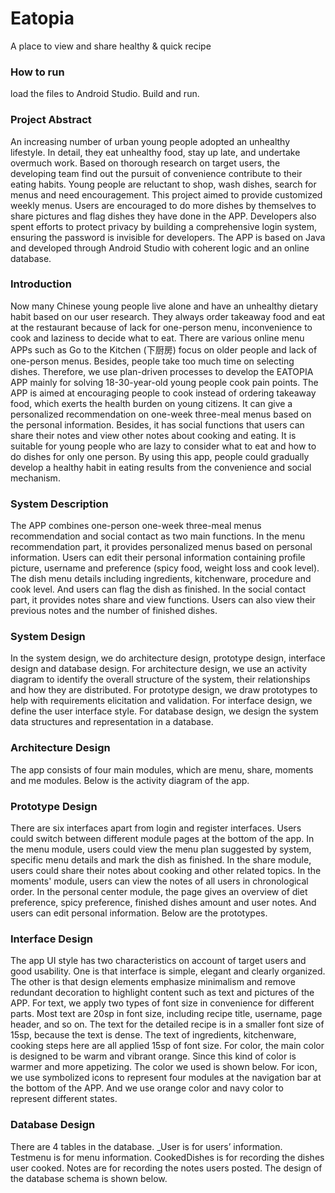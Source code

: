 # Eatopia
A place to view and share healthy &amp; quick recipe

### How to run
load the files to Android Studio. Build and run.

### Project Abstract
An increasing number of urban young people adopted an unhealthy lifestyle. In detail, they eat unhealthy food, stay up late, and undertake overmuch work. Based on thorough research on target users, the developing team find out the pursuit of convenience contribute to their eating habits. Young people are reluctant to shop, wash dishes, search for menus and need encouragement. This project aimed to provide customized weekly menus. Users are encouraged to do more dishes by themselves to share pictures and flag dishes they have done in the APP. Developers also spent efforts to protect privacy by building a comprehensive login system, ensuring the password is invisible for developers. The APP is based on Java and developed through Android Studio with coherent logic and an online database.

### Introduction
Now many Chinese young people live alone and have an unhealthy dietary habit based on our user research. They always order takeaway food and eat at the restaurant because of lack for one-person menu, inconvenience to cook and laziness to decide what to eat. There are various online menu APPs such as Go to the Kitchen (下厨房) focus on older people and lack of one-person menus. Besides, people take too much time on selecting dishes. Therefore, we use plan-driven processes to develop the EATOPIA APP mainly for solving 18-30-year-old young people cook pain points. The APP is aimed at encouraging people to cook instead of ordering takeaway food, which exerts the health burden on young citizens. It can give a personalized recommendation on one-week three-meal menus based on the personal information. Besides, it has social functions that users can share their notes and view other notes about cooking and eating. It is suitable for young people who are lazy to consider what to eat and how to do dishes for only one person. By using this app, people could gradually develop a healthy habit in eating results from the convenience and social mechanism.

### System Description
The APP combines one-person one-week three-meal menus recommendation and social contact as two main functions. In the menu recommendation part, it provides personalized menus based on personal information. Users can edit their personal information containing profile picture, username and preference (spicy food, weight loss and cook level). The dish menu details including ingredients, kitchenware, procedure and cook level. And users can flag the dish as finished. In the social contact part, it provides notes share and view functions. Users can also view their previous notes and the number of finished dishes.

### System Design
In the system design, we do architecture design, prototype design, interface design and database design. For architecture design, we use an activity diagram to identify the overall structure of the system, their relationships and how they are distributed. For prototype design, we draw prototypes to help with requirements elicitation and validation. For interface design, we define the user interface style. For database design, we design the system data structures and representation in a database.

### Architecture Design
The app consists of four main modules, which are menu, share, moments and me modules. Below is the activity diagram of the app.

### Prototype Design
There are six interfaces apart from login and register interfaces. Users could switch between different module pages at the bottom of the app. In the menu module, users could view the menu plan suggested by system, specific menu details and mark the dish as finished. In the share module, users could share their notes about cooking and other related topics. In the moments' module, users can view the notes of all users in chronological order. In the personal center module, the page gives an overview of diet preference, spicy preference, finished dishes amount and user notes. And users can edit personal information. Below are the prototypes.

### Interface Design
The app UI style has two characteristics on account of target users and good usability. One is that interface is simple, elegant and clearly organized. The other is that design elements emphasize minimalism and remove redundant decoration to highlight content such as text and pictures of the APP.
For text, we apply two types of font size in convenience for different parts. Most text are 20sp in font size, including recipe title, username, page header, and so on. The text for the detailed recipe is in a smaller font size of 15sp, because the text is dense. The text of ingredients, kitchenware, cooking steps here are all applied 15sp of font size.
For color, the main color is designed to be warm and vibrant orange. Since this kind of color is warmer and more appetizing. The color we used is shown below.
For icon, we use symbolized icons to represent four modules at the navigation bar at the bottom of the APP. And we use orange color and navy color to represent different states.

### Database Design
There are 4 tables in the database. _User is for users’ information. Testmenu is for menu information. CookedDishes is for recording the dishes user cooked. Notes are for recording the notes users posted. The design of the database schema is shown below.



